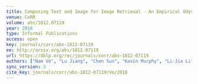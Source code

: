 ```yaml
---
title: Composing Text and Image for Image Retrieval - An Empirical Odyssey.
venue: CoRR
volume: abs/1812.07119
year: 2018
type: Informal Publications
access: open
key: journals/corr/abs-1812-07119
ee: http://arxiv.org/abs/1812.07119
url: https://dblp.org/rec/journals/corr/abs-1812-07119
authors: ["Nam Vo", "Lu Jiang", "Chen Sun", "Kevin Murphy", "Li-Jia Li", "Li Fei-Fei", "James Hays"]
sync_version: 3
cite_key: journals/corr/abs-1812-07119/Vo/2018
---
```

